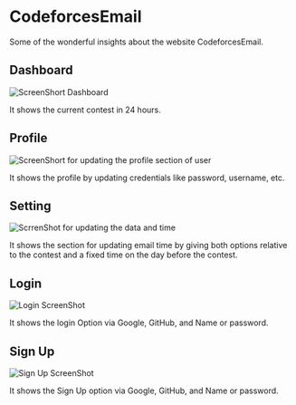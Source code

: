 # CodeforcesEmail

Some of the wonderful insights about the website CodeforcesEmail.

## Dashboard

![ScreenShort Dashboard](<img width="1440" alt="Screenshot 2023-12-23 at 2 37 27 PM" src="https://github.com/harshit-2004/Contest-Update/assets/96365691/30ebb1e5-75e6-4349-a1da-834ad7f5753c">
)

It shows the current contest in 24 hours. 

## Profile

![ScreenShort for updating the profile section of user ](<img width="1440" alt="Screenshot 2023-12-23 at 2 37 19 PM" src="https://github.com/harshit-2004/Contest-Update/assets/96365691/571a4816-8d0c-4cd1-8925-579a738b2232">
)

It shows the profile by updating credentials like password, username, etc.

## Setting

![ScrrenShot for updating the data and time ](<img width="1440" alt="Screenshot 2023-12-23 at 2 37 36 PM" src="https://github.com/harshit-2004/Contest-Update/assets/96365691/da5bc0b6-c42b-43df-95a2-71cf893f9c67">
)

It shows the section for updating email time by giving both options relative to the contest and a fixed time on the day before the contest.

## Login

![Login ScreenShot](<img width="1440" alt="Screenshot 2023-12-23 at 2 51 04 PM" src="https://github.com/harshit-2004/Contest-Update/assets/96365691/b42c647a-74cf-4ed6-bf66-5114746ad654">)

It shows the login Option via Google, GitHub, and Name or password.

## Sign Up 

![Sign Up ScreenShot](<img width="1440" alt="Screenshot 2023-12-23 at 2 53 43 PM" src="https://github.com/harshit-2004/Contest-Update/assets/96365691/b8970e1c-8115-4264-893c-76640498d933">
)

It shows the Sign Up option via Google, GitHub, and Name or password.
